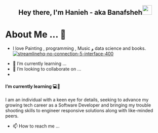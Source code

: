 
<h2 align="center">Hey there, I'm Hanieh - aka Banafsheh<img src="https://media.giphy.com/media/hvRJCLFzcasrR4ia7z/giphy.gif" width="30"> </h2>

# About Me ... 🦖

  
*  I love Painting , programming , Music و data science and books. <a href="#">![streamlinehq-no-connection-5-interface-400](https://user-images.githubusercontent.com/105555666/195209989-b42b71d9-a766-479c-a83e-7b8e7e121304.PNG) </a> 
- 🌱 I’m currently learning ...
- 💞️ I’m looking to collaborate on ...
-


<h4>I’m currently learning 💻📖</h4>
I am an individual with a keen eye for details, seeking to advance my growing tech career as a Software Developer and bringing my trouble shooting skills to engineer responsive solutions along with like-minded peers.
 
 
 
 
- 📫 How to reach me ...









<!---
banfshesadeghi/banfshesadeghi is a ✨ special ✨ repository because its `README.md` (this file) appears on your GitHub profile.
You can click the Preview link to take a look at your changes.
--->
